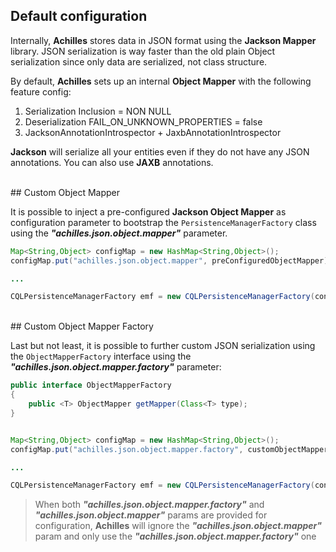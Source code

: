 ## Default configuration
 
Internally, **Achilles** stores data in JSON format using the **Jackson Mapper** library.
 JSON serialization is way faster than the old plain Object serialization since only data are serialized,
 not class structure.
 
 By default, **Achilles** sets up an internal **Object Mapper** with the following feature config:
 
  1. Serialization Inclusion = NON NULL
  2. Deserialization FAIL_ON_UNKNOWN_PROPERTIES = false
  3. JacksonAnnotationIntrospector + JaxbAnnotationIntrospector
  
**Jackson** will serialize all your entities even if they do not have any JSON annotations. You can also 
 use **JAXB** annotations.

<br/> 
## Custom Object Mapper

It is possible to inject a pre-configured **Jackson Object Mapper** as configuration parameter to bootstrap the `PersistenceManagerFactory` class using the _**"achilles.json.object.mapper"**_ parameter.

```java
Map<String,Object> configMap = new HashMap<String,Object>();
configMap.put("achilles.json.object.mapper", preConfiguredObjectMapper);

...

CQLPersistenceManagerFactory emf = new CQLPersistenceManagerFactory(configMap);
```

<br/> 
## Custom Object Mapper Factory
 
Last but not least, it is possible to further custom JSON serialization using the `ObjectMapperFactory` interface using the _**"achilles.json.object.mapper.factory"**_ parameter:
```java
public interface ObjectMapperFactory
{
	public <T> ObjectMapper getMapper(Class<T> type);
} 


Map<String,Object> configMap = new HashMap<String,Object>();
configMap.put("achilles.json.object.mapper.factory", customObjectMapperFactoryImpl);

...

CQLPersistenceManagerFactory emf = new CQLPersistenceManagerFactory(configMap);
```

> When both _**"achilles.json.object.mapper.factory"**_ and _**"achilles.json.object.mapper"**_ params are provided for configuration, **Achilles** will ignore the _**"achilles.json.object.mapper"**_ param and only use the _**"achilles.json.object.mapper.factory"**_ one

